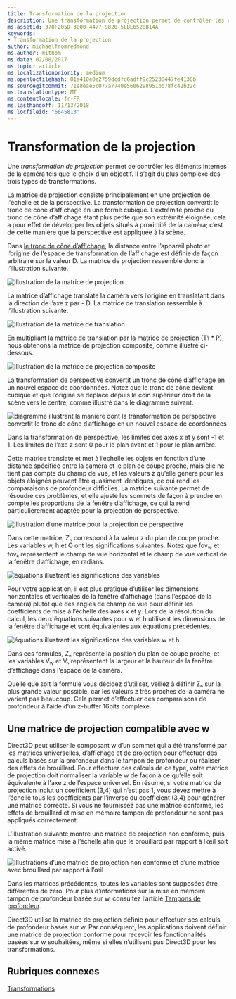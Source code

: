 ```yaml
---
title: Transformation de la projection
description: Une transformation de projection permet de contrôler les éléments internes de la caméra, notamment le choix d’un objectif. Il s’agit du plus complexe des trois types de transformations.
ms.assetid: 378F205D-3800-4477-9820-5EBE6528B14A
keywords:
- Transformation de la projection
author: michaelfromredmond
ms.author: mithom
ms.date: 02/08/2017
ms.topic: article
ms.localizationpriority: medium
ms.openlocfilehash: 01a410e0e2759dcdfd6adff9c25238447fe4138b
ms.sourcegitcommit: 71e8eae5c077a7740e5606298951bb78fc42b22c
ms.translationtype: MT
ms.contentlocale: fr-FR
ms.lasthandoff: 11/13/2018
ms.locfileid: "6645813"
---
```

# <a name="projection-transform"></a>Transformation de la projection


Une *transformation de projection* permet de contrôler les éléments internes de la caméra tels que le choix d'un objectif. Il s’agit du plus complexe des trois types de transformations.

La matrice de projection consiste principalement en une projection de l'échelle et de la perspective. La transformation de projection convertit le tronc de cône d’affichage en une forme cubique. L’extrémité proche du tronc de cône d’affichage étant plus petite que son extrémité éloignée, cela a pour effet de développer les objets situés à proximité de la caméra; c’est de cette manière que la perspective est appliquée à la scène.

Dans [le tronc de cône d’affichage](viewports-and-clipping.md), la distance entre l’appareil photo et l’origine de l’espace de transformation de l’affichage est définie de façon arbitraire sur la valeur D. La matrice de projection ressemble donc à l’illustration suivante.

![illustration de la matrice de projection](images/projmat1.png)

La matrice d’affichage translate la caméra vers l’origine en translatant dans la direction de l’axe z par - D. La matrice de translation ressemble à l’illustration suivante.

![illustration de la matrice de translation](images/projmat2.png)

En multipliant la matrice de translation par la matrice de projection (T\ * P), nous obtenons la matrice de projection composite, comme illustré ci-dessous.

![illustration de la matrice de projection composite](images/projmat3.png)

La transformation de perspective convertit un tronc de cône d’affichage en un nouvel espace de coordonnées. Notez que le tronc de cône devient cubique et que l’origine se déplace depuis le coin supérieur droit de la scène vers le centre, comme illustré dans le diagramme suivant.

![diagramme illustrant la manière dont la transformation de perspective convertit le tronc de cône d’affichage en un nouvel espace de coordonnées](images/cuboid.png)

Dans la transformation de perspective, les limites des axes x et y sont -1 et 1. Les limites de l’axe z sont 0 pour le plan avant et 1 pour le plan arrière.

Cette matrice translate et met à l’échelle les objets en fonction d’une distance spécifiée entre la caméra et le plan de coupe proche, mais elle ne tient pas compte du champ de vue, et les valeurs z qu’elle génère pour les objets éloignés peuvent être quasiment identiques, ce qui rend les comparaisons de profondeur difficiles. La matrice suivante permet de résoudre ces problèmes, et elle ajuste les sommets de façon à prendre en compte les proportions de la fenêtre d’affichage, ce qui la rend particulièrement adaptée pour la projection de perspective.

![illustration d’une matrice pour la projection de perspective](images/prjmatx1.png)

Dans cette matrice, Zₙ correspond à la valeur z du plan de coupe proche. Les variables w, h et Q ont les significations suivantes. Notez que fov<sub>w</sub> et fovₖ représentent le champ de vue horizontal et le champ de vue vertical de la fenêtre d’affichage, en radians.

![équations illustrant les significations des variables](images/prjmatx2.png)

Pour votre application, il est plus pratique d’utiliser les dimensions horizontales et verticales de la fenêtre d’affichage (dans l’espace de la caméra) plutôt que des angles de champ de vue pour définir les coefficients de mise à l’échelle des axes x et y. Lors de la résolution du calcul, les deux équations suivantes pour w et h utilisent les dimensions de la fenêtre d’affichage et sont équivalentes aux équations précédentes.

![équations illustrant les significations des variables w et h](images/prjmatx3.png)

Dans ces formules, Zₙ représente la position du plan de coupe proche, et les variables V<sub>w</sub> et Vₕ représentent la largeur et la hauteur de la fenêtre d’affichage dans l’espace de la caméra.

Quelle que soit la formule vous décidez d’utiliser, veillez à définir Zₙ sur la plus grande valeur possible, car les valeurs z très proches de la caméra ne varient pas beaucoup. Cela permet d’effectuer des comparaisons de profondeur à l’aide d’un z-buffer 16bits complexe.

## <a name="span-idawfriendlyprojectionmatrixspanspan-idawfriendlyprojectionmatrixspanspan-idawfriendlyprojectionmatrixspana-w-friendly-projection-matrix"></a><span id="A_W_Friendly_Projection_Matrix"></span><span id="a_w_friendly_projection_matrix"></span><span id="A_W_FRIENDLY_PROJECTION_MATRIX"></span>Une matrice de projection compatible avec w


Direct3D peut utiliser le composant w d’un sommet qui a été transformé par les matrices universelles, d’affichage et de projection pour effectuer des calculs basés sur la profondeur dans le tampon de profondeur ou réaliser des effets de brouillard. Pour effectuer des calculs de ce type, votre matrice de projection doit normaliser la variable w de façon à ce qu’elle soit équivalente à l'axe z de l’espace universel. En résumé, si votre matrice de projection inclut un coefficient (3,4) qui n’est pas 1, vous devez mettre à l’échelle tous les coefficients par l’inverse du coefficient (3,4) pour générer une matrice correcte. Si vous ne fournissez pas une matrice conforme, les effets de brouillard et mise en mémoire tampon de profondeur ne sont pas appliqués correctement.

L’illustration suivante montre une matrice de projection non conforme, puis la même matrice mise à l’échelle afin que le brouillard par rapport à l’œil soit activé.

![illustrations d’une matrice de projection non conforme et d’une matrice avec brouillard par rapport à l’œil](images/eyerlmx.png)

Dans les matrices précédentes, toutes les variables sont supposées être différentes de zéro. Pour plus d’informations sur la mise en mémoire tampon de profondeur basée sur w, consultez l’article [Tampons de profondeur](depth-buffers.md).

Direct3D utilise la matrice de projection définie pour effectuer ses calculs de profondeur basés sur w. Par conséquent, les applications doivent définir une matrice de projection conforme pour recevoir les fonctionnalités basées sur w souhaitées, même si elles n’utilisent pas Direct3D pour les transformations.

## <a name="span-idrelated-topicsspanrelated-topics"></a><span id="related-topics"></span>Rubriques connexes


[Transformations](transforms.md)

 

 




